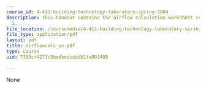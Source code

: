 ```yaml
---
course_id: 4-411-building-technology-laboratory-spring-2004
description: This handout contains the airflow calculation worksheet related to Lab
  2.
file_location: /coursemedia/4-411-building-technology-laboratory-spring-2004/7389cf4273c5bedbedcebd81fa003400_airflowcalc_ws.pdf
file_type: application/pdf
layout: pdf
title: airflowcalc_ws.pdf
type: course
uid: 7389cf4273c5bedbedcebd81fa003400

---
```

None